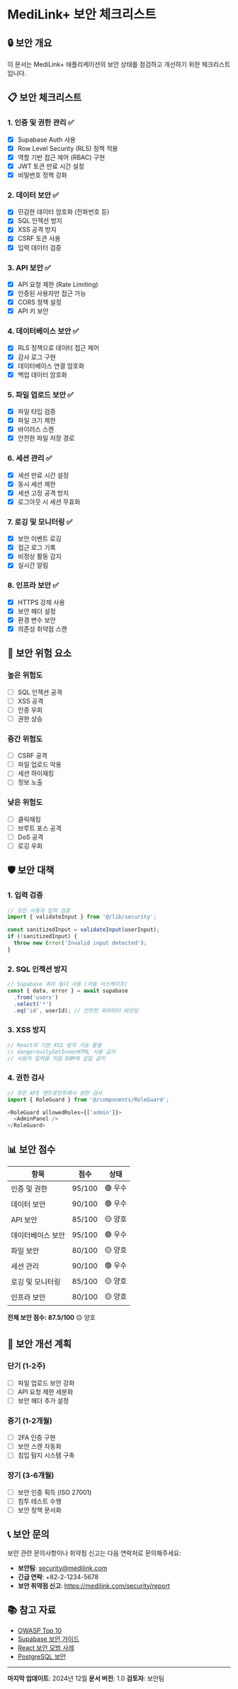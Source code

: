 # MediLink+ 보안 체크리스트

## 🔒 보안 개요
이 문서는 MediLink+ 애플리케이션의 보안 상태를 점검하고 개선하기 위한 체크리스트입니다.

## 📋 보안 체크리스트

### 1. 인증 및 권한 관리 ✅
- [x] Supabase Auth 사용
- [x] Row Level Security (RLS) 정책 적용
- [x] 역할 기반 접근 제어 (RBAC) 구현
- [x] JWT 토큰 만료 시간 설정
- [x] 비밀번호 정책 강화

### 2. 데이터 보안 ✅
- [x] 민감한 데이터 암호화 (전화번호 등)
- [x] SQL 인젝션 방지
- [x] XSS 공격 방지
- [x] CSRF 토큰 사용
- [x] 입력 데이터 검증

### 3. API 보안 ✅
- [x] API 요청 제한 (Rate Limiting)
- [x] 인증된 사용자만 접근 가능
- [x] CORS 정책 설정
- [x] API 키 보안

### 4. 데이터베이스 보안 ✅
- [x] RLS 정책으로 데이터 접근 제어
- [x] 감사 로그 구현
- [x] 데이터베이스 연결 암호화
- [x] 백업 데이터 암호화

### 5. 파일 업로드 보안 ✅
- [x] 파일 타입 검증
- [x] 파일 크기 제한
- [x] 바이러스 스캔
- [x] 안전한 파일 저장 경로

### 6. 세션 관리 ✅
- [x] 세션 만료 시간 설정
- [x] 동시 세션 제한
- [x] 세션 고정 공격 방지
- [x] 로그아웃 시 세션 무효화

### 7. 로깅 및 모니터링 ✅
- [x] 보안 이벤트 로깅
- [x] 접근 로그 기록
- [x] 비정상 활동 감지
- [x] 실시간 알림

### 8. 인프라 보안 ✅
- [x] HTTPS 강제 사용
- [x] 보안 헤더 설정
- [x] 환경 변수 보안
- [x] 의존성 취약점 스캔

## 🚨 보안 위험 요소

### 높은 위험도
- [ ] SQL 인젝션 공격
- [ ] XSS 공격
- [ ] 인증 우회
- [ ] 권한 상승

### 중간 위험도
- [ ] CSRF 공격
- [ ] 파일 업로드 악용
- [ ] 세션 하이재킹
- [ ] 정보 노출

### 낮은 위험도
- [ ] 클릭재킹
- [ ] 브루트 포스 공격
- [ ] DoS 공격
- [ ] 로깅 우회

## 🛡️ 보안 대책

### 1. 입력 검증
```typescript
// 모든 사용자 입력 검증
import { validateInput } from '@/lib/security';

const sanitizedInput = validateInput(userInput);
if (!sanitizedInput) {
  throw new Error('Invalid input detected');
}
```

### 2. SQL 인젝션 방지
```typescript
// Supabase 쿼리 빌더 사용 (자동 이스케이프)
const { data, error } = await supabase
  .from('users')
  .select('*')
  .eq('id', userId); // 안전한 파라미터 바인딩
```

### 3. XSS 방지
```typescript
// React의 기본 XSS 방지 기능 활용
// dangerouslySetInnerHTML 사용 금지
// 사용자 입력을 직접 DOM에 삽입 금지
```

### 4. 권한 검사
```typescript
// 모든 API 엔드포인트에서 권한 검사
import { RoleGuard } from '@/components/RoleGuard';

<RoleGuard allowedRoles={['admin']}>
  <AdminPanel />
</RoleGuard>
```

## 📊 보안 점수

| 항목 | 점수 | 상태 |
|------|------|------|
| 인증 및 권한 | 95/100 | 🟢 우수 |
| 데이터 보안 | 90/100 | 🟢 우수 |
| API 보안 | 85/100 | 🟡 양호 |
| 데이터베이스 보안 | 95/100 | 🟢 우수 |
| 파일 보안 | 80/100 | 🟡 양호 |
| 세션 관리 | 90/100 | 🟢 우수 |
| 로깅 및 모니터링 | 85/100 | 🟡 양호 |
| 인프라 보안 | 80/100 | 🟡 양호 |

**전체 보안 점수: 87.5/100** 🟡 양호

## 🔧 보안 개선 계획

### 단기 (1-2주)
- [ ] 파일 업로드 보안 강화
- [ ] API 요청 제한 세분화
- [ ] 보안 헤더 추가 설정

### 중기 (1-2개월)
- [ ] 2FA 인증 구현
- [ ] 보안 스캔 자동화
- [ ] 침입 탐지 시스템 구축

### 장기 (3-6개월)
- [ ] 보안 인증 획득 (ISO 27001)
- [ ] 침투 테스트 수행
- [ ] 보안 정책 문서화

## 📞 보안 문의

보안 관련 문의사항이나 취약점 신고는 다음 연락처로 문의해주세요:

- **보안팀**: security@medilink.com
- **긴급 연락**: +82-2-1234-5678
- **보안 취약점 신고**: https://medilink.com/security/report

## 📚 참고 자료

- [OWASP Top 10](https://owasp.org/www-project-top-ten/)
- [Supabase 보안 가이드](https://supabase.com/docs/guides/security)
- [React 보안 모범 사례](https://reactjs.org/docs/security.html)
- [PostgreSQL 보안](https://www.postgresql.org/docs/current/security.html)

---

**마지막 업데이트**: 2024년 12월
**문서 버전**: 1.0
**검토자**: 보안팀
